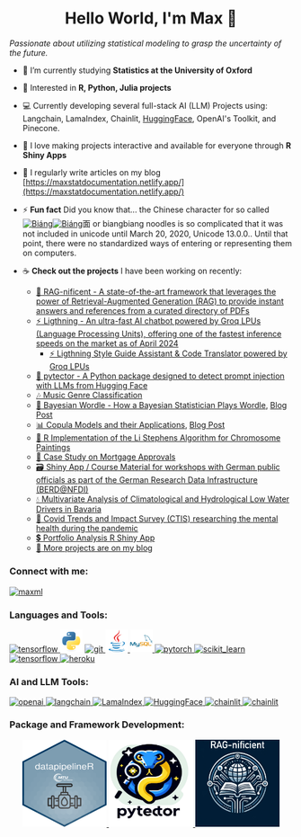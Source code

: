 <h1 align="center">Hello World, I'm Max 👋</h1>

*Passionate about utilizing statistical modeling to grasp the uncertainty of the future.*

- 🔭 I’m currently studying **Statistics at the University of Oxford**

- 🌱 Interested in **R, Python, Julia projects**
- 💻 Currently developing several full-stack AI (LLM) Projects using: Langchain, LamaIndex, Chainlit, [HuggingFace](https://huggingface.co/MaxMLang), OpenAI's Toolkit, and Pinecone.
- 💜 I love making projects interactive and available for everyone through **R Shiny Apps** 

- 📝 I regularly write articles on my blog [https://maxstatdocumentation.netlify.app/](https://maxstatdocumentation.netlify.app/)

- ⚡ **Fun fact** 
Did you know that... the Chinese character for so called <a title="via Wikimedia Commons" href="https://commons.wikimedia.org/wiki/File:Bi%C3%A1ng.svg"><img width="15" alt="Biáng" src="https://upload.wikimedia.org/wikipedia/commons/thumb/4/41/Bi%C3%A1ng.svg/512px-Bi%C3%A1ng.svg.png"></a><a title="via Wikimedia Commons" href="https://commons.wikimedia.org/wiki/File:Bi%C3%A1ng.svg"><img width="15" alt="Biáng" src="https://upload.wikimedia.org/wikipedia/commons/thumb/4/41/Bi%C3%A1ng.svg/512px-Bi%C3%A1ng.svg.png"></a>面 or biangbiang noodles is so complicated that it was not included in unicode until March 20, 2020, Unicode 13.0.0.. Until that point, there were no standardized ways of entering or representing them on computers.
- ☕ **Check out the projects** I have been working on recently:
   - [📖 RAG-nificent -  A state-of-the-art framework that leverages the power of Retrieval-Augmented Generation (RAG) to provide instant answers and references from a curated directory of PDFs](https://github.com/MaxMLang/RAG-nificent)
   - [⚡ Ligthning - An ultra-fast AI chatbot powered by Groq LPUs (Language Processing Units), offering one of the fastest inference speeds on the market as of April 2024](https://github.com/MaxMLang/lightningfast-ai-chat )
      - [⚡ Ligthning Style Guide Assistant & Code Translator powered by Groq LPUs](https://github.com/MaxMLang/lightningAI-styleguide-assistant)
   - [🔐 pytector - A Python package designed to detect prompt injection with LLMs from Hugging Face](https://github.com/MaxMLang/pytector/)
   - [🎶 Music Genre Classification](https://github.com/tobias-schnabel/sml-practical)
   - [💬 Bayesian Wordle - How a Bayesian Statistician Plays Wordle](https://github.com/MaxMLang/bayesian-wordle), [Blog Post](https://maxstatdocumentation.netlify.app/post/2024/02/12/how-a-bayesian-statistician-plays-wordle/)
   - [📊 Copula Models and their Applications](https://maxmlang.shinyapps.io/copula-playground/), [Blog Post](https://maxstatdocumentation.netlify.app/post/2024/02/08/copula-playground/)
   - [🧬 R Implementation of the Li Stephens Algorithm for Chromosome Paintings](https://github.com/MaxMLang/li-stephens-algo)
   - [🏡 Case Study on Mortgage Approvals](https://github.com/MaxMLang/us-mortgage-approvals)
   - [🗃️ Shiny App / Course Material for workshops with German public officials as part of the German Research Data Infrastructure (BERD@NFDI) ](https://github.com/MaxMLang/shiny-chart-doc)
   - [💧 Multivariate Analysis of Climatological and Hydrological Low Water Drivers in Bavaria](https://github.com/StatPrak-Droughts)
   - [🦠 Covid Trends and Impact Survey (CTIS) researching the mental health during the pandemic](https://github.com/christian-hobelsberger/CTIS-Seminar)
   - [💲 Portfolio Analysis R Shiny App](https://github.com/MaxMLang/portfolio_analysis)
   - [📝 More projects are on my blog](https://maxstatdocumentation.netlify.app)

<h3 align="left">Connect with me:</h3>
<p align="left">
<a href="https://www.linkedin.com/in/maxmlang/" target="https://www.linkedin.com/in/maxmlang/"><img align="center" src="https://raw.githubusercontent.com/rahuldkjain/github-profile-readme-generator/master/src/images/icons/Social/linked-in-alt.svg" alt="maxml" height="30" width="40" /></a>
</p>
<h3 align="left">Languages and Tools:</h3>
<p align="left"> <a href="https://www.r-project.org" target="_blank" rel="noreferrer"> <img src="https://www.vectorlogo.zone/logos/r-project/r-project-official.svg" alt="tensorflow" width="40" height="40"/> </a> 
<a href="https://www.python.org" target="_blank" rel="noreferrer"> <img src="https://raw.githubusercontent.com/devicons/devicon/master/icons/python/python-original.svg" alt="python" width="40" height="40"/></a>
<a href="https://git-scm.com/" target="_blank" rel="noreferrer"> <img src="https://www.vectorlogo.zone/logos/git-scm/git-scm-icon.svg" alt="git" width="40" height="40"/> </a> 
<a href="https://www.java.com" target="_blank" rel="noreferrer"> <img src="https://raw.githubusercontent.com/devicons/devicon/master/icons/java/java-original.svg" alt="java" width="40" height="40"/> </a> 
<a href="https://www.mysql.com/" target="_blank" rel="noreferrer"> <img src="https://raw.githubusercontent.com/devicons/devicon/master/icons/mysql/mysql-original-wordmark.svg" alt="mysql" width="40" height="40"/> </a> 
<a href="https://pytorch.org/" target="_blank" rel="noreferrer"> <img src="https://www.vectorlogo.zone/logos/pytorch/pytorch-icon.svg" alt="pytorch" width="40" height="40"/> </a> 
<a href="https://scikit-learn.org/" target="_blank" rel="noreferrer"> <img src="https://upload.wikimedia.org/wikipedia/commons/0/05/Scikit_learn_logo_small.svg" alt="scikit_learn" width="40" height="40"/> </a> 
<a href="https://www.tensorflow.org" target="_blank" rel="noreferrer"> <img src="https://www.vectorlogo.zone/logos/tensorflow/tensorflow-icon.svg" alt="tensorflow" width="40" height="40"/> </a>
<a href="https://heroku.com" target="_blank" rel="noreferrer"> <img src="https://www.vectorlogo.zone/logos/heroku/heroku-icon.svg" alt="heroku" width="40" height="40"/> </a>  </p>
<h3 align="left">AI and LLM Tools:</h3>
<a href="https://openai.com" target="_blank" rel="noreferrer"> <img src="https://raw.githubusercontent.com/gilbarbara/logos/main/logos/openai-icon.svg" alt="openai" width="40" height="40"/> </a>  
<a href="https://www.langchain.com/" target="_blank" rel="noreferrer"> <img src="https://avatars.githubusercontent.com/u/126733545?s=280&v=4" alt="langchain" width="40" height="40"/> </a>  
<a href="https://www.llamaindex.ai/" target="_blank" rel="noreferrer"> <img src="https://aeiljuispo.cloudimg.io/v7/https://cdn-uploads.hf.baby/production/uploads/6424f01ea4f3051f54dbbd85/oqVQ04b5KiGt5WOWJmYt8.png?w=200&h=200&f=face" alt="LamaIndex" width="40" height="40"/> </a>  
<a href="https://huggingface.co/" target="_blank" rel="noreferrer"> <img src="https://huggingface.co/front/assets/huggingface_logo-noborder.svg" alt="HuggingFace" width="40" height="40"/> </a>  
<a href="https://chainlit.io" target="_blank" rel="noreferrer"> <img src="https://avatars.githubusercontent.com/u/128686189?s=200&v=4" alt="chainlit" width="40" height="40"/> </a>  
<a href="https://pinecone.io" target="_blank" rel="noreferrer"> <img src="https://avatars.githubusercontent.com/u/54333248?s=200&v=4" alt="chainlit" width="40" height="40"/> </a>  
</p>

<h3 align="left">Package and Framework Development:</h3>
<p align="center">
    <a href="https://aeroreport.de/en/innovation/new-data-management-system-for-engine-test-data" target="_blank" rel="noreferrer"> <img src='https://github.com/MaxMLang/maxmlang/blob/main/hex_dp_MTU.png' href="https://aeroreport.de/en/innovation/new-data-management-system-for-engine-test-data" alt='datapipeliner-logo' width="150" height="155" />
    <a href="https://github.com/MaxMLang/pytector" target="_blank" rel="noreferrer"> <img src='https://github.com/MaxMLang/assets/blob/main/pytector-logo.png?raw=true'  alt='pytector-logo' width="150" height="155" />
   <a href="https://github.com/MaxMLang/RAG-nificent" target="_blank" rel="noreferrer"> <img src='https://github.com/MaxMLang/RAG-nificent/blob/master/assets/logo.png' href="https://github.com/MaxMLang/RAG-nificent" alt='RAG-nificient' width="150" height="155" />

</p>
